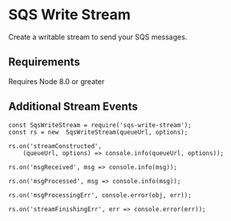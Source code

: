 # SQS Write Stream
Create a writable stream to send your SQS messages.

## Requirements
Requires Node 8.0 or greater

## Additional Stream Events
```
const SqsWriteStream = require('sqs-write-stream');
const rs = new  SqsWriteStream(queueUrl, options);

rs.on('streamConstructed',
    (queueUrl, options) => console.info(queueUrl, options));

rs.on('msgReceived', msg => console.info(msg));

rs.on('msgProcessed', msg => console.info(msg));

rs.on('msgProcessingErr', console.error(obj, err));

rs.on('streamFinishingErr', err => console.error(err));
